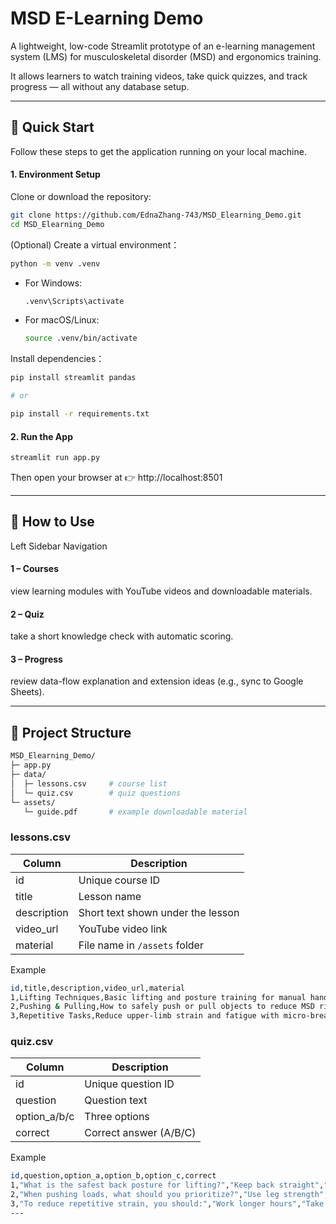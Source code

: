 # MSD E-Learning Demo

A lightweight, low-code Streamlit prototype of an e-learning management system (LMS) for musculoskeletal disorder (MSD) and ergonomics training.

It allows learners to watch training videos, take quick quizzes, and track progress — all without any database setup.

---

## 🚀 Quick Start 

Follow these steps to get the application running on your local machine.

#### 1. Environment Setup
Clone or download the repository:
```bash
git clone https://github.com/EdnaZhang-743/MSD_Elearning_Demo.git
cd MSD_Elearning_Demo
```
(Optional) Create a virtual environment：
```bash
python -m venv .venv
```
*   For Windows:
    ```bash
    .venv\Scripts\activate
    ```
*   For macOS/Linux:
    ```bash
    source .venv/bin/activate
    ```
Install dependencies：
```bash
pip install streamlit pandas

# or

pip install -r requirements.txt
```

#### 2. Run the App 
```bash
streamlit run app.py
```
Then open your browser at 👉 http://localhost:8501

---

## 🧭 How to Use

Left Sidebar Navigation

#### 1 – Courses 
view learning modules with YouTube videos and downloadable materials.

#### 2 – Quiz
take a short knowledge check with automatic scoring.

#### 3 – Progress
review data-flow explanation and extension ideas (e.g., sync to Google Sheets).

---

## 📁 Project Structure
```bash
MSD_Elearning_Demo/
├─ app.py
├─ data/
│  ├─ lessons.csv     # course list
│  └─ quiz.csv        # quiz questions
└─ assets/
   └─ guide.pdf       # example downloadable material
```
### lessons.csv
| Column     | Description                           |
|------------|---------------------------------------|
| id         | Unique course ID                      |
| title      | Lesson name                           |
| description| Short text shown under the lesson     |
| video_url  | YouTube video link                    |
| material   | File name in `/assets` folder         |

Example
```bash
id,title,description,video_url,material
1,Lifting Techniques,Basic lifting and posture training for manual handling,https://www.youtube.com/watch?v=dQw4w9WgXcQ,guide.pdf
2,Pushing & Pulling,How to safely push or pull objects to reduce MSD risk,https://www.youtube.com/watch?v=3fumBcKC6RE,guide.pdf
3,Repetitive Tasks,Reduce upper-limb strain and fatigue with micro-breaks and neutral posture,https://www.youtube.com/watch?v=K4TOrB7at0Y,guide.pdf
```
### quiz.csv
| Column       | Description                        |
|---------------|------------------------------------|
| id            | Unique question ID                 |
| question      | Question text                      |
| option_a/b/c  | Three options                      |
| correct       | Correct answer (A/B/C)             |

Example
```bash
id,question,option_a,option_b,option_c,correct
1,"What is the safest back posture for lifting?","Keep back straight","Bend and twist","Hold breath",A
2,"When pushing loads, what should you prioritize?","Use leg strength","Pull with arms","Lean backward",A
3,"To reduce repetitive strain, you should:","Work longer hours","Take regular micro-breaks","Ignore discomfort",B
---

